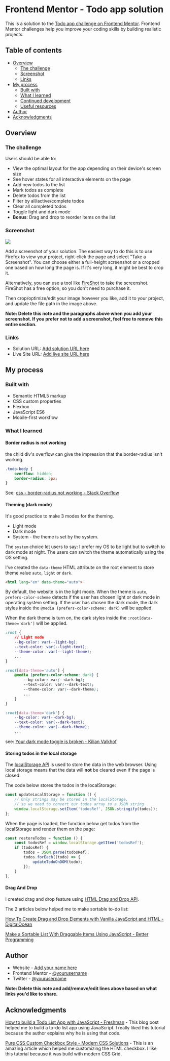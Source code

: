 # Frontend Mentor - Todo app solution

This is a solution to the [Todo app challenge on Frontend Mentor](https://www.frontendmentor.io/challenges/todo-app-Su1_KokOW). Frontend Mentor challenges help you improve your coding skills by building realistic projects.

## Table of contents

- [Overview](#overview)
  - [The challenge](#the-challenge)
  - [Screenshot](#screenshot)
  - [Links](#links)
- [My process](#my-process)
  - [Built with](#built-with)
  - [What I learned](#what-i-learned)
  - [Continued development](#continued-development)
  - [Useful resources](#useful-resources)
- [Author](#author)
- [Acknowledgments](#acknowledgments)

## Overview

### The challenge

Users should be able to:

- View the optimal layout for the app depending on their device's screen size
- See hover states for all interactive elements on the page
- Add new todos to the list
- Mark todos as complete
- Delete todos from the list
- Filter by all/active/complete todos
- Clear all completed todos
- Toggle light and dark mode
- **Bonus**: Drag and drop to reorder items on the list

### Screenshot

![](./screenshot.jpg)

Add a screenshot of your solution. The easiest way to do this is to use Firefox to view your project, right-click the page and select "Take a Screenshot". You can choose either a full-height screenshot or a cropped one based on how long the page is. If it's very long, it might be best to crop it.

Alternatively, you can use a tool like [FireShot](https://getfireshot.com/) to take the screenshot. FireShot has a free option, so you don't need to purchase it.

Then crop/optimize/edit your image however you like, add it to your project, and update the file path in the image above.

**Note: Delete this note and the paragraphs above when you add your screenshot. If you prefer not to add a screenshot, feel free to remove this entire section.**

### Links

- Solution URL: [Add solution URL here](https://your-solution-url.com)
- Live Site URL: [Add live site URL here](https://your-live-site-url.com)

## My process

### Built with

- Semantic HTML5 markup
- CSS custom properties
- Flexbox
- JavaScript ES6
- Mobile-first workflow

### What I learned

#### Border radius is not working

the child div's overflow can give the impression that the border-radius isn't working.

```css
.todo-body {
    overflow: hidden;
    border-radius: 5px;
}
```

See: [css - border-radius not working - Stack Overflow](https://stackoverflow.com/a/53964887)

#### Theming (dark mode)

It's good practice to make 3 modes for the theming.

- Light mode
- Dark mode
- System - the theme is set by the system.

The `system` choice let users to say: I prefer my OS to be light but to switch to dark mode at night.
The users can switch the theme automatically using the OS setting.

I've created the `data-theme` HTML attribute on the root element to store theme value `auto`, `light` or `dark`. 

```html
<html lang="en" data-theme="auto">
```

By default, the website is in the light mode. When the theme is `auto`, `prefers-color-scheme` detects if the user has chosen light or dark mode in operating system setting. If  the user has chosen the dark mode, the dark styles inside the `@media (prefers-color-scheme: dark)` will be applied.

When the dark theme is turn on, the dark styles inside the `:root[data-theme='dark']` will be applied.

```css
:root {
    // Light mode
    --bg-color: var(--light-bg);
    --text-color: var(--light-text);
    --theme-color: var(--light-theme);
    ...
}

:root[data-theme='auto'] {
    @media (prefers-color-scheme: dark) {
        --bg-color: var(--dark-bg);
        --text-color: var(--dark-text);
        --theme-color: var(--dark-theme);
        ...
    }
}

:root[data-theme='dark'] {
    --bg-color: var(--dark-bg);
    --text-color: var(--dark-text);
    --theme-color: var(--dark-theme);
    ...
```

see: [Your dark mode toggle is broken - Kilian Valkhof](https://kilianvalkhof.com/2020/design/your-dark-mode-toggle-is-broken/)

#### Storing todos in the local storage

The [localStorage API](https://developer.mozilla.org/en-US/docs/Web/API/Window/localStorage) is used to store the data in the web browser. Using local storage means that the data will **not** be cleared even if the page is closed.

The code below stores the todos in the localStorage:

```javascript
const updateLocalStorage = function () {
    // Only strings may be stored in the localStorage,
    // so we need to convert our todos array to a JSON string
    window.localStorage.setItem('todosRef', JSON.stringify(todos));
};
```

When the page is loaded, the function below get todos from the localStorage and render them on the page:

```javascript
const restoreTodos = function () {
    const todosRef = window.localStorage.getItem('todosRef');
    if (todosRef) {
        todos = JSON.parse(todosRef);
        todos.forEach((todo) => {
            updateTodoOnDOM(todo);
        });
    }
};
```

#### Drag And Drop

I created drag and drop feature using [HTML Drag and Drop API](https://developer.mozilla.org/en-US/docs/Web/API/HTML_Drag_and_Drop_API).

The 2 articles below helped me to make sortable to-do list:

[How To Create Drag and Drop Elements with Vanilla JavaScript and HTML - DigitalOcean](https://www.digitalocean.com/community/tutorials/js-drag-and-drop-vanilla-js)

[Make a Sortable List With Draggable Items Using JavaScript - Better Programming](https://betterprogramming.pub/create-a-sortable-list-with-draggable-items-using-javascript-9ef38f96b258)

## Author

- Website - [Add your name here](https://www.your-site.com)
- Frontend Mentor - [@yourusername](https://www.frontendmentor.io/profile/yourusername)
- Twitter - [@yourusername](https://www.twitter.com/yourusername)

**Note: Delete this note and add/remove/edit lines above based on what links you'd like to share.**

## Acknowledgments

[How to build a Todo List App with JavaScript - Freshman](https://freshman.tech/todo-list/) - This blog post helped me to build a to-do list app using JavaScript. I really liked this tutorial because the author explains why he is using that code.

[Pure CSS Custom Checkbox Style - Modern CSS Solutions](https://moderncss.dev/pure-css-custom-checkbox-style/) - This is an amazing article which helped me customizing the HTML checkbox. I like this tutorial because it was build with modern CSS Grid.
